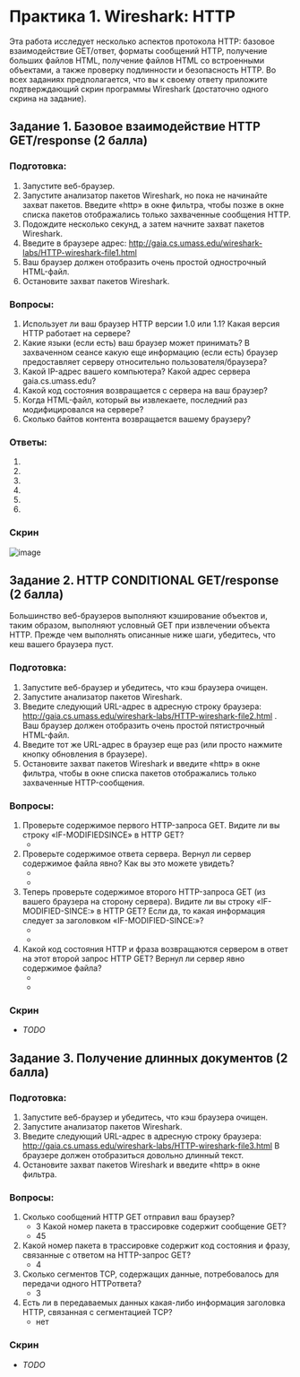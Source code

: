 # Практика 1. Wireshark: HTTP

Эта работа исследует несколько аспектов протокола HTTP: базовое взаимодействие GET/ответ,
форматы сообщений HTTP, получение больших файлов HTML, получение файлов HTML со
встроенными объектами, а также проверку подлинности и безопасность HTTP.
Во всех заданиях предполагается, что вы к своему ответу приложите подтверждающий
скрин программы Wireshark (достаточно одного скрина на задание). 

## Задание 1. Базовое взаимодействие HTTP GET/response (2 балла)

### Подготовка:
1. Запустите веб-браузер.
2. Запустите анализатор пакетов Wireshark, но пока не начинайте захват пакетов. Введите
«http» в окне фильтра, чтобы позже в окне списка пакетов отображались только
захваченные сообщения HTTP.
3. Подождите несколько секунд, а затем начните захват пакетов Wireshark.
4. Введите в браузере адрес: http://gaia.cs.umass.edu/wireshark-labs/HTTP-wireshark-file1.html
5. Ваш браузер должен отобразить очень простой однострочный HTML-файл.
6. Остановите захват пакетов Wireshark. 

### Вопросы:
1. Использует ли ваш браузер HTTP версии 1.0 или 1.1? Какая версия HTTP работает на
сервере?
2. Какие языки (если есть) ваш браузер может принимать? В захваченном сеансе какую еще
информацию (если есть) браузер предоставляет серверу относительно
пользователя/браузера?
3. Какой IP-адрес вашего компьютера? Какой адрес сервера gaia.cs.umass.edu?
4. Какой код состояния возвращается с сервера на ваш браузер?
5. Когда HTML-файл, который вы извлекаете, последний раз модифицировался на сервере?
6. Сколько байтов контента возвращается вашему браузеру?

### Ответы:
1. <!-- ответ -->
2. <!-- ответ -->
3. <!-- ответ -->
4. <!-- ответ -->
5. <!-- ответ -->
6. <!-- ответ -->

### Скрин
![image](https://github.com/mmvpm/networks-course-test/assets/54814796/8b70932f-44f9-4f9d-96fc-b219b3b9999e)

## Задание 2. HTTP CONDITIONAL GET/response (2 балла)
Большинство веб-браузеров выполняют кэширование объектов и, таким образом, выполняют
условный GET при извлечении объекта HTTP. Прежде чем выполнять описанные ниже шаги,
убедитесь, что кеш вашего браузера пуст.

### Подготовка:
1. Запустите веб-браузер и убедитесь, что кэш браузера очищен.
2. Запустите анализатор пакетов Wireshark.
3. Введите следующий URL-адрес в адресную строку браузера: http://gaia.cs.umass.edu/wireshark-labs/HTTP-wireshark-file2.html .
Ваш браузер должен отобразить очень простой пятистрочный HTML-файл.
4. Введите тот же URL-адрес в браузер еще раз (или просто нажмите кнопку обновления в браузере).
5. Остановите захват пакетов Wireshark и введите «http» в окне фильтра, чтобы в окне списка пакетов отображались только захваченные HTTP-сообщения.

### Вопросы:
1. Проверьте содержимое первого HTTP-запроса GET. Видите ли вы строку «IF-MODIFIEDSINCE» в HTTP GET?
   - <!-- ответ -->
3. Проверьте содержимое ответа сервера. Вернул ли сервер содержимое файла явно? Как вы
это можете увидеть?
   - <!-- ответ -->
   - <!-- ответ -->
3. Теперь проверьте содержимое второго HTTP-запроса GET (из вашего браузера на сторону
сервера). Видите ли вы строку «IF-MODIFIED-SINCE:» в HTTP GET? Если да, то какая
информация следует за заголовком «IF-MODIFIED-SINCE:»?
   - <!-- ответ -->
   - <!-- ответ -->
4. Какой код состояния HTTP и фраза возвращаются сервером в ответ на этот второй запрос
HTTP GET? Вернул ли сервер явно содержимое файла? 
   - <!-- ответ -->
   - <!-- ответ -->

### Скрин
- _TODO_

## Задание 3. Получение длинных документов (2 балла)

### Подготовка:
1. Запустите веб-браузер и убедитесь, что кэш браузера очищен.
2. Запустите анализатор пакетов Wireshark.
3. Введите следующий URL-адрес в адресную строку браузера:
http://gaia.cs.umass.edu/wireshark-labs/HTTP-wireshark-file3.html
В браузере должен отобразиться довольно длинный текст.
4. Остановите захват пакетов Wireshark и введите «http» в окне фильтра.

### Вопросы:
1. Сколько сообщений HTTP GET отправил ваш браузер?
   - 3
   Какой номер пакета в трассировке содержит сообщение GET?
   - 45
2. Какой номер пакета в трассировке содержит код состояния и фразу, связанные с ответом
на HTTP-запрос GET?
   - 4
3. Сколько сегментов TCP, содержащих данные, потребовалось для передачи одного HTTPответа?
   - 3
5. Есть ли в передаваемых данных какая-либо информация заголовка HTTP, связанная с сегментацией TCP?
   - нет

### Скрин
- _TODO_
